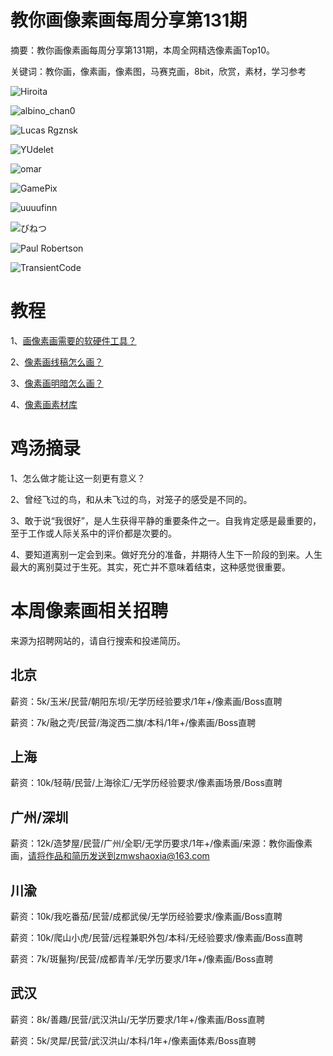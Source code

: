# 教你画像素画每周分享第131期

摘要：教你画像素画每周分享第131期，本周全网精选像素画Top10。

关键词：教你画，像素画，像素图，马赛克画，8bit，欣赏，素材，学习参考

![Hiroita](https://files.mdnice.com/user/10493/d36779a0-858a-40b2-9386-ac0324f932a3.png)

![albino_chan0](https://files.mdnice.com/user/10493/61d30070-a57b-4dce-9e60-19eb8b4fd7bc.png)

![Lucas Rgznsk](https://files.mdnice.com/user/10493/43545129-0b7c-43fa-bdda-babb222d7bd8.png)

![YUdelet](https://files.mdnice.com/user/10493/73b228f8-9698-4273-9f7b-d8aab3f01683.png)

![omar](https://files.mdnice.com/user/10493/d0fe3ca0-323b-415c-b49e-7b882236b2d6.png)

![GamePix](https://files.mdnice.com/user/10493/551e26f6-daac-4288-95cd-b33a5c8b7088.png)

![uuuufinn](https://files.mdnice.com/user/10493/3d635d18-6ded-4aeb-a86a-25d305dd2421.png)

![びねつ](https://files.mdnice.com/user/10493/070ae772-15ae-4718-bfe1-b5ff5ada5329.png)

![Paul Robertson](https://files.mdnice.com/user/10493/909c9221-a643-46e8-8544-335401726fe7.png)

![TransientCode](https://files.mdnice.com/user/10493/a72b6772-eaea-4ae3-8b68-51d997c7872c.jpeg)


# 教程

1、[画像素画需要的软硬件工具？](https://mp.weixin.qq.com/s/Tq7CRXpxtmRVACfYZTOxZA)

2、[像素画线稿怎么画？](https://mp.weixin.qq.com/s/kVla74dG5YaXJKc1OhEOvg)

3、[像素画明暗怎么画？](https://mp.weixin.qq.com/s/Sa28thrKCDFKWROkVXsEyg)

4、[像素画素材库](https://mp.weixin.qq.com/s/cQ9gLAbK7V7DaZ6iZY5aqw)

# 鸡汤摘录

1、怎么做才能让这一刻更有意义？

2、曾经飞过的鸟，和从未飞过的鸟，对笼子的感受是不同的。

3、敢于说“我很好”，是人生获得平静的重要条件之一。自我肯定感是最重要的，至于工作或人际关系中的评价都是次要的。

4、要知道离别一定会到来。做好充分的准备，并期待人生下一阶段的到来。人生最大的离别莫过于生死。其实，死亡并不意味着结束，这种感觉很重要。

# 本周像素画相关招聘

来源为招聘网站的，请自行搜索和投递简历。

## 北京
薪资：5k/玉米/民营/朝阳东坝/无学历经验要求/1年+/像素画/Boss直聘

薪资：7k/融之壳/民营/海淀西二旗/本科/1年+/像素画/Boss直聘

## 上海

薪资：10k/轻萌/民营/上海徐汇/无学历经验要求/像素画场景/Boss直聘

## 广州/深圳
薪资：12k/造梦屋/民营/广州/全职/无学历要求/1年+/像素画/来源：教你画像素画，请将作品和简历发送到zmwshaoxia@163.com

## 川渝

薪资：10k/我吃番茄/民营/成都武侯/无学历经验要求/像素画/Boss直聘

薪资：10k/爬山小虎/民营/远程兼职外包/本科/无经验要求/像素画/Boss直聘

薪资：7k/斑鬣狗/民营/成都青羊/无学历要求/1年+/像素画/Boss直聘

## 武汉

薪资：8k/善趣/民营/武汉洪山/无学历要求/1年+/像素画/Boss直聘

薪资：5k/灵犀/民营/武汉洪山/本科/1年+/像素画体素/Boss直聘






